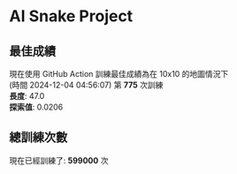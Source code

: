 
# AI Snake Project

## **最佳成績**


現在使用 GitHub Action 訓練最佳成績為在 10x10 的地圖情況下  
(時間 2024-12-04 04:56:07) 第 **775** 次訓練  
**長度**: 47.0  
**探索值**: 0.0206





## 總訓練次數
現在已經訓練了: **599000** 次

